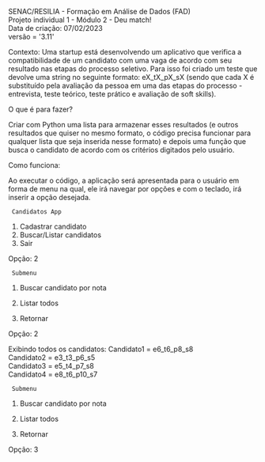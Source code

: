 
SENAC/RESILIA - Formação em Análise de Dados (FAD)            
Projeto individual 1 - Módulo 2 - Deu match!                  
Data de criação: 07/02/2023                                                             
versão = '3.11'                                               

Contexto:
Uma startup está desenvolvendo um aplicativo que verifica a compatibilidade
de um candidato com uma vaga de acordo com seu resultado nas etapas do
processo seletivo.
Para isso foi criado um teste que devolve uma string no seguinte formato:
eX_tX_pX_sX (sendo que cada X é substituído pela avaliação da pessoa em
uma das etapas do processo - entrevista, teste teórico, teste prático e
avaliação de soft skills).

O que é para fazer?

Criar com Python uma lista para armazenar esses resultados
(e outros resultados que quiser no mesmo formato, o código
precisa funcionar para qualquer lista que seja inserida nesse
formato) e depois uma função que busca o candidato de
acordo com os critérios digitados pelo usuário.


Como funciona:
  
  Ao executar o código, a aplicação será apresentada para o usuário em forma de menu na qual, ele irá navegar por opções e com o teclado, irá inserir a opção desejada.
  

     Candidatos App

1. Cadastrar candidato
2. Buscar/Listar candidatos
3. Sair

Opção: 2

     Submenu
1. Buscar candidato por nota
2. Listar todos

3. Retornar

Opção: 2

Exibindo todos os candidatos:
 Candidato1 = e6_t6_p8_s8    
 Candidato2 = e3_t3_p6_s5    
 Candidato3 = e5_t4_p7_s8    
 Candidato4 = e8_t6_p10_s7   

     Submenu
1. Buscar candidato por nota
2. Listar todos

3. Retornar

Opção: 3

